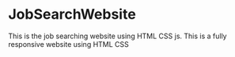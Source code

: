 # JobSearchWebsite
This is the job searching website using HTML CSS js. This is a fully responsive website using HTML CSS
